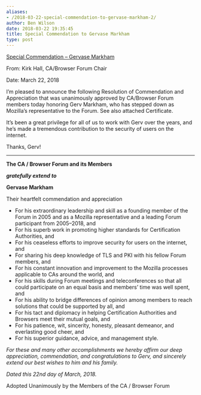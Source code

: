 ```yaml
---
aliases:
- /2018-03-22-special-commendation-to-gervase-markham-2/
author: Ben Wilson
date: 2018-03-22 19:35:45
title: Special Commendation to Gervase Markham
type: post
---
```


[Special Commendation – Gervase Markham][1]

From: Kirk Hall, CA/Browser Forum Chair

Date: March 22, 2018

I’m pleased to announce the following Resolution of Commendation and Appreciation that was unanimously approved by CA/Browser Forum members today honoring Gerv Markham, who has stepped down as Mozilla’s representative to the Forum. See also attached Certificate.

It’s been a great privilege for all of us to work with Gerv over the years, and he’s made a tremendous contribution to the security of users on the internet.

Thanks, Gerv!

______________________________________________________________________

**The CA / Browser Forum and its Members**

***gratefully extend to***

**Gervase Markham**

Their heartfelt commendation and appreciation

- For his extraordinary leadership and skill as a founding member of the Forum in 2005 and as a Mozilla representative and a leading Forum participant from 2005–2018, and
- For his superb work in promoting higher standards for Certification Authorities, and
- For his ceaseless efforts to improve security for users on the internet, and
- For sharing his deep knowledge of TLS and PKI with his fellow Forum members, and
- For his constant innovation and improvement to the Mozilla processes applicable to CAs around the world, and
- For his skills during Forum meetings and teleconferences so that all could participate on an equal basis and members’ time was well spent, and
- For his ability to bridge differences of opinion among members to reach solutions that could be supported by all, and
- For his tact and diplomacy in helping Certification Authorities and Browsers meet their mutual goals, and
- For his patience, wit, sincerity, honesty, pleasant demeanor, and everlasting good cheer, and
- For his superior guidance, advice, and management style.

_For these and many other accomplishments we hereby affirm our deep appreciation, commendation, and congratulations to Gerv, and sincerely extend our best wishes to him and his family._

_Dated this 22nd day of March, 2018._

Adopted Unanimously by the Members of the CA / Browser Forum

[1]: /uploads/Markham_Commendation_3-22-2018.pdf